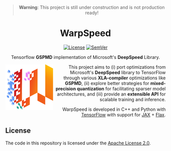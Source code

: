 <div align="center">

> **Warning**: This project is still under construction and is not production ready!

</div>

<div align="center">
  <h1>WarpSpeed</h1>

  <!-- Repository Badges --->
  <a href="/LICENSE">![License](https://img.shields.io/badge/⚖_License-Apache%202%2E0-lightblue?labelColor=3f4551)</a>
  <a href="/docs/CHANGELOG.md">![SemVer](https://img.shields.io/badge/SemVer-v0.0.0-important?logo=SemVer&labelColor=3f4551)</a>

  <p>Tensorflow <strong>GSPMD</strong> implementation of Microsoft's <strong>DeepSpeed</strong> Library.</p>
</div>

<div style="text-align: right">
  <img
    align="left"
    src="/docs/assets/logo.png"
    width="150"
    alt="warpspeed logo"
   />
  <p>This project aims to (i) port optimizations from Microsoft's <strong>DeepSpeed</strong> library to TensorFlow through various <strong>XLA-compiler</strong> optimizations like <strong>GSPMD</strong>, (ii) explore better strategies for <strong>mixed-precision quantization</strong> for facilitating sparser model architectures, and (iii) provide an <strong>extensible API</strong> for scalable training and inference.</p>

  <p>WarpSpeed is developed in C++ and Python with <a href=https://github.com/google/tensorflow>TensorFlow</a> with support for <a href="https://github.com/google/jax">JAX</a> + <a href="https://github.com/google/flax">Flax</a>.</p>
</div>

## License

The code in this repository is licensed under the [Apache License 2.0](/LICENSE).
